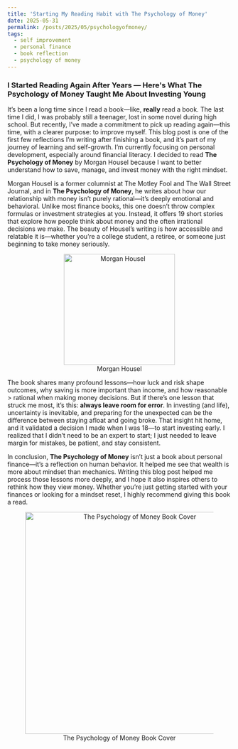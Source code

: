 ```yaml
---
title: 'Starting My Reading Habit with The Psychology of Money'
date: 2025-05-31
permalink: /posts/2025/05/psychologyofmoney/
tags:
  - self improvement
  - personal finance
  - book reflection
  - psychology of money
---
```


### I Started Reading Again After Years — Here's What **The Psychology of Money** Taught Me About Investing Young

It’s been a long time since I read a book—like, **really** read a book. The last time I did, I was probably still a teenager, lost in some novel during high school. But recently, I’ve made a commitment to pick up reading again—this time, with a clearer purpose: to improve myself. This blog post is one of the first few reflections I’m writing after finishing a book, and it’s part of my journey of learning and self-growth. I’m currently focusing on personal development, especially around financial literacy. I decided to read **The Psychology of Money** by Morgan Housel because I want to better understand how to save, manage, and invest money with the right mindset.

Morgan Housel is a former columnist at The Motley Fool and The Wall Street Journal, and in **The Psychology of Money**, he writes about how our relationship with money isn’t purely rational—it’s deeply emotional and behavioral. Unlike most finance books, this one doesn’t throw complex formulas or investment strategies at you. Instead, it offers 19 short stories that explore how people think about money and the often irrational decisions we make. The beauty of Housel’s writing is how accessible and relatable it is—whether you’re a college student, a retiree, or someone just beginning to take money seriously.

<figure align="center">
  <img src="https://m.media-amazon.com/images/S/amzn-author-media-prod/rtoaal9u1721n93pmiqkl7s1u1._SY450_CR0%2C0%2C450%2C450_.jpg" alt="Morgan Housel" width="auto" height="250" />
  <figcaption>Morgan Housel</figcaption>
</figure>

The book shares many profound lessons—how luck and risk shape outcomes, why saving is more important than income, and how reasonable > rational when making money decisions. But if there’s one lesson that struck me most, it’s this: **always leave room for error**. In investing (and life), uncertainty is inevitable, and preparing for the unexpected can be the difference between staying afloat and going broke. That insight hit home, and it validated a decision I made when I was 18—to start investing early. I realized that I didn’t need to be an expert to start; I just needed to leave margin for mistakes, be patient, and stay consistent.

In conclusion, **The Psychology of Money** isn’t just a book about personal finance—it’s a reflection on human behavior. It helped me see that wealth is more about mindset than mechanics. Writing this blog post helped me process those lessons more deeply, and I hope it also inspires others to rethink how they view money. Whether you’re just getting started with your finances or looking for a mindset reset, I highly recommend giving this book a read.

<figure align="center">
  <img src="https://images-na.ssl-images-amazon.com/images/I/71g2ednj0JL.jpg" alt="The Psychology of Money Book Cover" width="auto" height="500" />
  <figcaption>The Psychology of Money Book Cover</figcaption>
</figure>